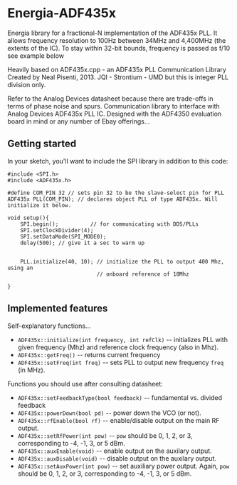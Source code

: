 # Energia-ADF435x
Energia library for a fractional-N implementation of the ADF435x PLL.
It allows frequency resolution to 100Hz between 34MHz and 4,400MHz (the extents of the IC).
To stay within 32-bit bounds, frequency is passed as f/10 see example below

Heavily based on
  ADF435x.cpp - an ADF435x PLL Communication Library
   Created by Neal Pisenti, 2013.
   JQI - Strontium - UMD
 but this is integer PLL division only. 
 
 Refer to the Analog Devices datasheet because there are trade-offs in terms of phase noise and spurs.
Communication library to interface with Analog Devices ADF435x PLL IC. Designed
with the ADF4350 evaluation board in mind or any number of Ebay offerings... 

## Getting started

In your sketch, you'll want to include the SPI library in addition to this code:

    #include <SPI.h>
    #include <ADF435x.h>

    #define COM_PIN 32 // sets pin 32 to be the slave-select pin for PLL
    ADF435x PLL(COM_PIN); // declares object PLL of type ADF435x. Will initialize it below.

    void setup(){
        SPI.begin();          // for communicating with DDS/PLLs
        SPI.setClockDivider(4);
        SPI.setDataMode(SPI_MODE0);
        delay(500); // give it a sec to warm up


        PLL.initialize(40, 10); // initialize the PLL to output 400 Mhz, using an
                                // onboard reference of 10Mhz

    }


## Implemented features

Self-explanatory functions...

* `ADF435x::initialize(int frequency, int refClk)` -- initializes PLL with given frequency (Mhz) and reference clock frequency (also in Mhz).
* `ADF435x::getFreq()` -- returns current frequency
* `ADF435x::setFreq(int freq)` -- sets PLL to output new frequency `freq` (in MHz).

Functions you should use after consulting datasheet:

* `ADF435x::setFeedbackType(bool feedback)` -- fundamental vs. divided feedback
* `ADF435x::powerDown(bool pd)` -- power down the VCO (or not).
* `ADF435x::rfEnable(bool rf)` -- enable/disable output on the main RF output.
* `ADF435x::setRfPower(int pow)` -- `pow` should be 0, 1, 2, or 3, corresponding to -4, -1, 3, or 5 dBm.
* `ADF435x::auxEnable(void)` -- enable output on the auxilary output.
* `ADF435x::auxDisable(void)` -- disable output on the auxilary output.
* `ADF435x::setAuxPower(int pow)` -- set auxiliary power output. Again, `pow` should be 0, 1, 2, or 3, corresponding to -4, -1, 3, or 5 dBm. 
